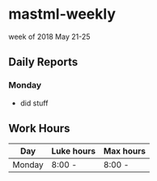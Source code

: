 # mastml-weekly

week of 2018 May 21-25

## Daily Reports

### Monday

- did stuff

## Work Hours

Day | Luke hours | Max hours
--- | --- | ---
Monday | 8:00 - | 8:00 - 
